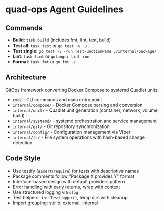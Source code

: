 # quad-ops Agent Guidelines

## Commands

- **Build**: `task build` (includes fmt, lint, test, build)
- **Test all**: `task test` or `go test -v ./...`
- **Test single**: `go test -v -run TestFunctionName ./internal/package/`
- **Lint**: `task lint` or `golangci-lint run`
- **Format**: `task fmt` or `go fmt ./...`

## Architecture

GitOps framework converting Docker Compose to systemd Quadlet units:

- `cmd/` - CLI commands and main entry point
- `internal/compose/` - Docker Compose parsing and conversion
- `internal/unit/` - Quadlet unit generation (container, network, volume, build)
- `internal/systemd/` - systemd orchestration and service management
- `internal/git/` - Git repository synchronization
- `internal/config/` - Configuration management via Viper
- `internal/fs/` - File system operations with hash-based change detection

## Code Style

- Use testify (`assert`/`require`) for tests with descriptive names
- Package comments follow "Package X provides Y" format
- Interface-based design with default providers pattern
- Error handling with early returns, wrap with context
- Use structured logging via `slog`
- Test helpers: `initTestLogger()`, temp dirs with cleanup
- Import grouping: stdlib, external, internal
